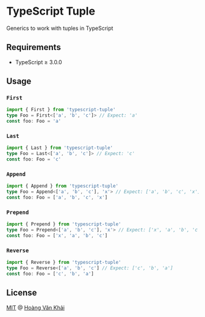 # TypeScript Tuple

Generics to work with tuples in TypeScript

## Requirements

* TypeScript ≥ 3.0.0

## Usage

### `First`

```typescript
import { First } from 'typescript-tuple'
type Foo = First<['a', 'b', 'c']> // Expect: 'a'
const foo: Foo = 'a'
```

### `Last`

```typescript
import { Last } from 'typescript-tuple'
type Foo = Last<['a', 'b', 'c']> // Expect: 'c'
const foo: Foo = 'c'
```

### `Append`

```typescript
import { Append } from 'typescript-tuple'
type Foo = Append<['a', 'b', 'c'], 'x'> // Expect: ['a', 'b', 'c', 'x']
const foo: Foo = ['a', 'b', 'c', 'x']
```

### `Prepend`

```typescript
import { Prepend } from 'typescript-tuple'
type Foo = Prepend<['a', 'b', 'c'], 'x'> // Expect: ['x', 'a', 'b', 'c']
const foo: Foo = ['x', 'a', 'b', 'c']
```

### `Reverse`

```typescript
import { Reverse } from 'typescript-tuple'
type Foo = Reverse<['a', 'b', 'c'] // Expect: ['c', 'b', 'a']
const foo: Foo = ['c', 'b', 'a']
```

## License

[MIT](https://git.io/fA2d9) @ [Hoàng Văn Khải](https://github.com/KSXGitHub)
